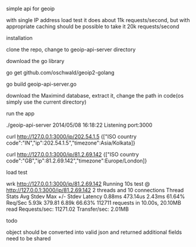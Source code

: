 

simple api for geoip



with single IP address load test it does about 11k requests/second, but with appropriate caching should be possible to take it 20k requests/second


installation

clone the repo, change to geoip-api-server directory

download the go library

go get github.com/oschwald/geoip2-golang

go build geoip-api-server.go 


download the Maximind database, extract it, change the path in code(os simply use the current directory)


run the app

./geoip-api-server
2014/05/08 16:18:22 Listening port:3000






curl http://127.0.0.1:3000/ip/202.54.1.5
{["ISO country code":"IN","ip":202.54.1.5","timezone":Asia/Kolkata]}

curl http://127.0.0.1:3000/ip/81.2.69.142
{["ISO country code":"GB","ip":81.2.69.142","timezone":Europe/London]}


load test

wrk http://127.0.0.1:3000/ip/81.2.69.142
Running 10s test @ http://127.0.0.1:3000/ip/81.2.69.142
  2 threads and 10 connections
  Thread Stats   Avg      Stdev     Max   +/- Stdev
    Latency     0.88ms  473.14us   2.43ms   61.64%
    Req/Sec     5.93k   379.81     6.89k    66.63%
  112711 requests in 10.00s, 20.10MB read
Requests/sec:  11271.02
Transfer/sec:      2.01MB




todo

object should be converted into valid json and returned
additional fields need to be shared

